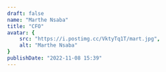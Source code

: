 ```yaml
---
draft: false
name: "Marthe Nsaba"
title: "CFO"
avatar: {
    src: "https://i.postimg.cc/VktyTq1T/mart.jpg",
    alt: "Marthe Nsaba"
}
publishDate: "2022-11-08 15:39"
---
```

